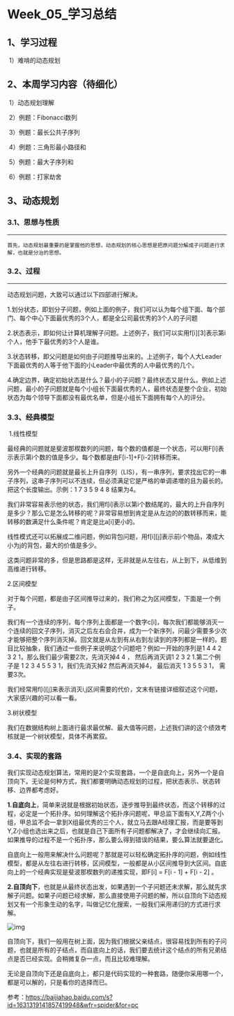 # Week_05_学习总结

## 1、学习过程

​	1）难啃的动态规划

## 2、本周学习内容（待细化）

​	1）动态规划理解

​	2）例题：Fibonacci数列

​	3）例题：最长公共子序列

​	4）例题：三角形最小路径和

​	5）例题：最大子序列和

​	6）例题：打家劫舍

## 3、动态规划

### 3.1、思想与性质



------

  	首先，动态规划最重要的是掌握他的思想，动态规划的核心思想是把原问题分解成子问题进行求解，也就是分治的思想。

### 3.2、**过程**



------

动态规划问题，大致可以通过以下四部进行解决。

1.划分状态，即划分子问题，例如上面的例子，我们可以认为每个组下面、每个部门、每个中心下面最优秀的3个人，都是全公司最优秀的3个人的子问题

2.状态表示，即如何让计算机理解子问题。上述例子，我们可以实用f[i][3]表示第i个人，他手下最优秀的3个人是谁。

3.状态转移，即父问题是如何由子问题推导出来的。上述例子，每个人大Leader下面最优秀的人等于他下面的小Leader中最优秀的人中最优秀的几个。

4.确定边界，确定初始状态是什么？最小的子问题？最终状态又是什么。例如上述问题，最小的子问题就是每个小组长下面最优秀的人，最终状态是整个企业，初始状态为每个领导下面都没有最优名单，但是小组长下面拥有每个人的评分。

### 3.3、**经典模型**

​	1.线性模型

最经典的问题就是斐波那楔数列的问题，每个数的值都是一个状态，可以用F[i]表示表示第i个数的值是多少。每个数都是由F[i-1]+F[i-2]转移而来。

另外一个经典的问题就是最长上升自序列（LIS），有一串序列，要求找出它的一串子序列，这串子序列可以不连续，但必须满足它是严格的单调递増的且为最长的。把这个长度输出。示例：1 7 3 5 9 4 8 结果为4。

我们非常容易表示他的状态，我们用f[i]表示以第i个数结尾的，最大的上升自序列是多少？那么它是怎么转移的呢？非常容易想到肯定是从左边的的数转移而来，能转移的数满足什么条件呢？肯定是比a[i]更小的。

线性模式还可以拓展成二维问题，例如背包问题，用f[i][j]表示前i个物品，凑成大小为j的背包，最大的价值是多少。

这类问题非常的多，但是思路都是这样，无非就是从左往右，从上到下，从低维到高维进行转移。

2.区间模型

对于每个问题，都是由子区间推导过来的，我们称之为区间模型，下面是一个例子。

我们有一个连续的序列，每个序列上面都是一个数字c[i]，每次我们都能够消灭一个连续的回文子序列，消灭之后左右会合并，成为一个新序列，问最少需要多少次才能够把整个序列消灭掉。回文就是从左到有从右到左读到的序列都是一样的。题目比较抽象，我们通过一些例子来说明这个问题吧？例如一开始的序列是1 4 4 2 3 2 1，那么我们最少需要2次，先消灭掉4 4 ， 然后再消灭调1 2 3 2 1.第二个例子是 1 2 3 4 5 5 3 1，我们先消灭掉2 然后再消灭掉4， 最后消灭 1 3 5 5 3 1， 需要3次。

我们经常用f[i][j]来表示消灭i,j区间需要的代价，文末有链接详细叙述这个问题，大家感兴趣的可以看一看。

3.树状模型

我们在数据结构树上面进行最求最优解、最大值等问题，上述我们讲的这个绩效考核就是一个树状模型，具体不再累叙。

### 3.4、**实现的套路**

我们实现动态规划算法，常用的是2个实现套路，一个是自底向上，另外一个是自顶向下。无论是何种方式，我们都要明确动态规划的过程，把状态表示、状态转移、边界都考虑好。

**1.自底向上**，简单来说就是根据初始状态，逐步推导到最终状态，而这个转移的过程，必定是一个拓扑序。如何理解这个拓扑序问题呢，甲总监下面有X,Y,Z两个小组，甲总监不会一拿到X组最优秀的三个人，就立马去跟A经理汇报，而是要等到Y,Z小组也选出来之后，也就是自己下面所有子问题都解决了，才会继续向汇报。如果推导的过程不是一个拓扑序，那么要么得到错误的结果，要么算法就要退化。

自底向上一般用来解决什么问题呢？那就是可以轻松确定拓扑序的问题，例如线性模型，都是从左往右进行转移，区间模型，一般都是从小区间推导到大区间。自底向上的一个经典实现是斐波那楔数列的递推实现，即F[i] = F[i - 1] + F[i - 2] 。

**2.自顶向下**，也就是从最终状态出发，如果遇到一个子问题还未求解，那么就先求解子问题。如果子问题已经求解，那么直接使用子问题的解，所以自顶向下动态规划又有一个形象生动的名字，叫做记忆化搜索，一般我们采用递归的方式进行求解。

![img](https://pics1.baidu.com/feed/9358d109b3de9c826f9462e3e4d9330e18d84342.jpeg?token=f67dac29f65e36e5f204cb310d8ad02d&s=0550613297306C205AFD01DB0000D0B2)

自顶向下，我们一般用在树上面，因为我们根据父亲结点，很容易找到所有的子问题，也就是所有的子结点，而自底向上的话，我们要去统计这个结点的所有兄弟结点是否已经实现。会稍微复杂一点，而且比较难理解。

无论是自顶向下还是自底向上，都只是代码实现的一种套路，随便你采用哪一个，都是可以解的，只是看你的选择而已。

参考：https://baijiahao.baidu.com/s?id=1631319141857419948&wfr=spider&for=pc